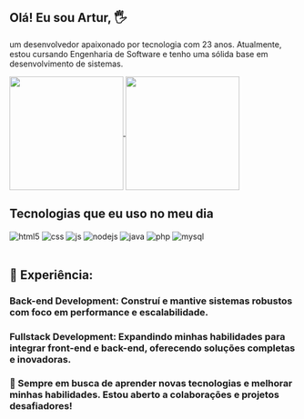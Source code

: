 ## Olá! Eu sou Artur, 🖐️

 um desenvolvedor apaixonado por tecnologia com 23 anos. Atualmente, estou cursando Engenharia de Software e tenho uma sólida base em desenvolvimento de sistemas.

<td>
  <a href="https://github.com/anuraghazra/github-readme-stats">
    <img height=200 align="center" src="https://github-readme-stats.vercel.app/api?username=ArturCampos17&show_icons=true&theme=tokyonight"/>
  </a>
  <a href="https://github.com/anuraghazra/convoychat">
    <img height=200 background="transparent" align="center" src="https://github-readme-stats.vercel.app/api/top-langs?username=ArturCampos17&layout=compact&langs_count=8&card_width=320&show_icons=true&theme=tokyonight" />
  </a>
</td>

## Tecnologias que eu uso no meu dia

<div style="display: inline_block">
  <img align="center" alt="html5" src="https://img.shields.io/badge/HTML5-E34F26?style=for-the-badge&logo=html5&logoColor=white" />
  <img align="center" alt="css" src="https://img.shields.io/badge/CSS3-1572B6?style=for-the-badge&logo=css3&logoColor=white" />
  <img align="center" alt="js" src="https://img.shields.io/badge/JavaScript-F7DF1E?style=for-the-badge&logo=javascript&logoColor=black" />
  <img align="center" alt="nodejs" src="https://img.shields.io/badge/Node.js-43853D?style=for-the-badge&logo=node.js&logoColor=white" />
  <img align="center" alt="java" src="https://img.shields.io/badge/Java-ED8B00?style=for-the-badge&logo=openjdk&logoColor=white" />
  <img align="center" alt="php" src="https://img.shields.io/badge/PHP-777BB4?style=for-the-badge&logo=php&logoColor=white" />
  <img align="center" alt="mysql" src="https://img.shields.io/badge/MySQL-005C84?style=for-the-badge&logo=mysql&logoColor=white" />
</div><br/>

## 🔧 Experiência:

### Back-end Development: Construí e mantive sistemas robustos com foco em performance e escalabilidade.

### Fullstack Development: Expandindo minhas habilidades para integrar front-end e back-end, oferecendo soluções completas e inovadoras.

### 🚀 Sempre em busca de aprender novas tecnologias e melhorar minhas habilidades. Estou aberto a colaborações e projetos desafiadores!
